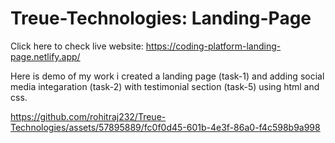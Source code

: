 # Treue-Technologies: Landing-Page

Click here to check live website: https://coding-platform-landing-page.netlify.app/

Here is demo of my work i created a landing page (task-1) and adding social media integaration (task-2) with testimonial section (task-5) using html and css.

https://github.com/rohitraj232/Treue-Technologies/assets/57895889/fc0f0d45-601b-4e3f-86a0-f4c598b9a998
